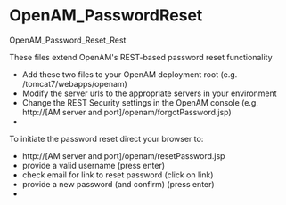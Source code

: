 OpenAM_PasswordReset
====================

OpenAM_Password_Reset_Rest

These files extend OpenAM's REST-based password reset functionality

- Add these two files to your OpenAM deployment root (e.g. /tomcat7/webapps/openam)
- Modify the server urls to the appropriate servers in your environment
- Change the REST Security settings in the OpenAM console (e.g. http://[AM server and port]/openam/forgotPassword.jsp)
- 
To initiate the password reset direct your browser to:
- http://[AM server and port]/openam/resetPassword.jsp
- provide a valid username (press enter)
- check email for link to reset password (click on link)
- provide a new password (and confirm) (press enter)
- 

